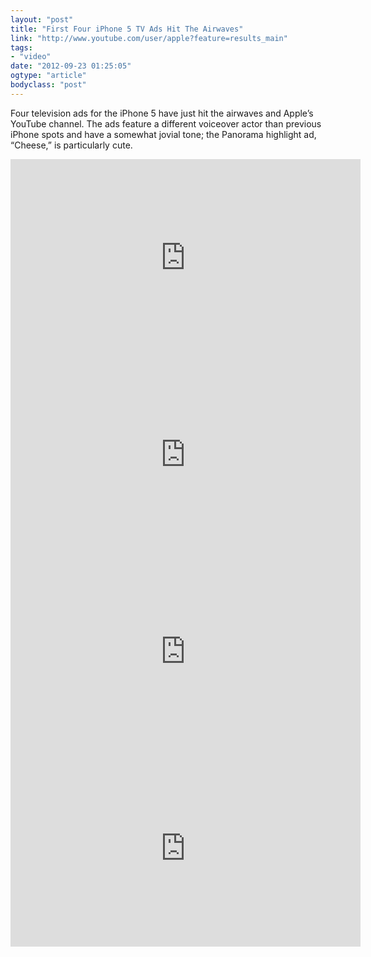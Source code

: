 ```yaml
---
layout: "post"
title: "First Four iPhone 5 TV Ads Hit The Airwaves"
link: "http://www.youtube.com/user/apple?feature=results_main"
tags: 
- "video"
date: "2012-09-23 01:25:05"
ogtype: "article"
bodyclass: "post"
---
```


Four television ads for the iPhone 5 have just hit the airwaves and Apple’s YouTube channel. The ads feature a different voiceover actor than previous iPhone spots and have a somewhat jovial tone; the Panorama highlight ad, “Cheese,” is particularly cute.

<iframe frameborder="0" height="315" src="http://www.youtube.com/embed/A1Rc4MDmr8o" width="560"></iframe>

<iframe frameborder="0" height="315" src="http://www.youtube.com/embed/Xtm4ySJQPOc" width="560"></iframe>

<iframe frameborder="0" height="315" src="http://www.youtube.com/embed/V4IRsCjMqdI" width="560"></iframe>

<iframe frameborder="0" height="315" src="http://www.youtube.com/embed/9-FmipwLsHc" width="560"></iframe>